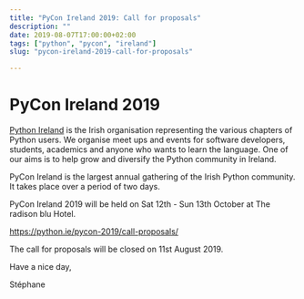 ```yaml
---
title: "PyCon Ireland 2019: Call for proposals"
description: ""
date: 2019-08-07T17:00:00+02:00
tags: ["python", "pycon", "ireland"]
slug: "pycon-ireland-2019-call-for-proposals"

---
```


# PyCon Ireland 2019


[Python Ireland](https://python.ie/) is the Irish organisation representing the
various chapters of Python users. We organise meet ups and events for software
developers, students, academics and anyone who wants to learn the language. One
of our aims is to help grow and diversify the Python community in Ireland.

PyCon Ireland is the largest annual gathering of the Irish Python community. It
takes place over a period of two days.

PyCon Ireland 2019 will be held on Sat 12th - Sun 13th October at The radison
blu Hotel.

https://python.ie/pycon-2019/call-proposals/

The call for proposals will be closed on 11st August 2019.

Have a nice day,

Stéphane